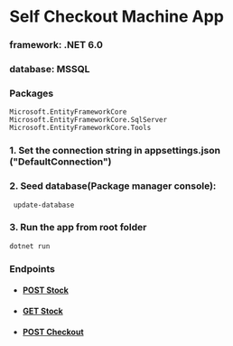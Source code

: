 # Self Checkout Machine App
### framework: .NET 6.0
### database: MSSQL

### Packages
	Microsoft.EntityFrameworkCore
	Microsoft.EntityFrameworkCore.SqlServer
	Microsoft.EntityFrameworkCore.Tools

### 1. Set the connection string in appsettings.json ("DefaultConnection")

### 2. Seed database(Package manager console):

	 update-database
	 
### 3. Run the app from root folder
	dotnet run


### Endpoints
- #### [POST Stock](https://localhost:7000/api/v1/Stock)
- #### [GET Stock](https://localhost:7000/api/v1/Stock)
- #### [POST Checkout](https://localhost:7000/api/v1/Checkout)
